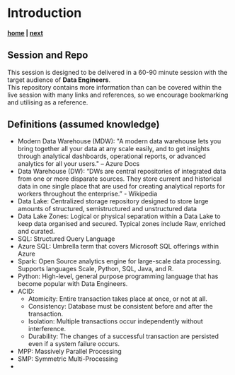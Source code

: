 # Introduction

#### [home](./readme.md)  | [next](./currentchallenges.md)

## Session and Repo
This session is designed to be delivered in a 60-90 minute session with the target audience of **Data Engineers**. </br>
This repository contains more information than can be covered within the live session with many links and references, so we encourage bookmarking and utilising as a reference.

## Definitions (assumed knowledge)
* Modern Data Warehouse (MDW): "A modern data warehouse lets you bring together all your data at any scale easily, and to get insights through analytical dashboards, operational reports, or advanced analytics for all your users." – Azure Docs
* Data Warehouse (DW): “DWs are central repositories of integrated data from one or more disparate sources. They store current and historical data in one single place that are used for creating analytical reports for workers throughout the enterprise.” - Wikipedia
* Data Lake: Centralized storage repository designed to store large amounts of structured, semistructured and unstructured data
* Data Lake Zones: Logical or physical separation within a Data Lake to keep data organised and secured. Typical zones include Raw, enriched and curated.
* SQL: Structured Query Language
* Azure SQL: Umbrella term that covers Microsoft SQL offerings within Azure 
* Spark: Open Source analytics engine for large-scale data processing. Supports languages Scale, Python, SQL, Java, and R.
* Python: High-level, general purpose programming language that has become popular with Data Engineers.
* ACID: 
  * Atomicity: Entire transaction takes place at once, or not at all.
  * Consistency: Database must be consistent before and after the transaction.
  * Isolation: Multiple transactions occur independently without interference.
  * Durability: The changes of a successful transaction are persisted even if a system failure occurs.
* MPP: Massively Parallel Processing
* SMP: Symmetric Multi-Processing
*  